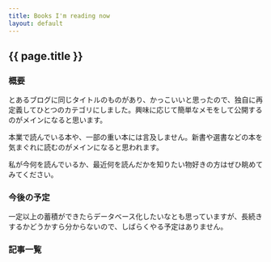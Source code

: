 ```yaml
---
title: Books I'm reading now
layout: default
---
```

## {{ page.title }}

### 概要

とあるブログに同じタイトルのものがあり、かっこいいと思ったので、独自に再定義してひとつのカテゴリにしました。興味に応じて簡単なメモをして公開するのがメインになると思います。

本業で読んでいる本や、一部の重い本には言及しません。新書や選書などの本を気まぐれに読むのがメインになると思われます。

私が今何を読んでいるか、最近何を読んだかを知りたい物好きの方はぜひ眺めてみてください。

### 今後の予定

一定以上の蓄積ができたらデータベース化したいなとも思っていますが、長続きするかどうかすら分からないので、しばらくやる予定はありません。

### 記事一覧


